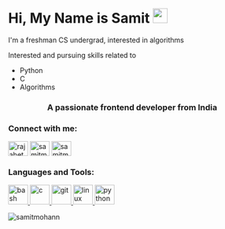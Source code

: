 # Hi, My Name is Samit <img src="https://raw.githubusercontent.com/MartinHeinz/MartinHeinz/master/wave.gif" width="30px">




I'm a freshman CS undergrad, interested in algorithms 

Interested and pursuing skills related to
 - Python
 - C
 - Algorithms

<h3 align="center">A passionate frontend developer from India</h3>

<h3 align="left">Connect with me:</h3>
<p align="left">
<a href="https://twitter.com/rajabetaa" target="blank"><img align="center" alt="rajabetaa" height="30" width="40" /></a>
<a href="https://instagram.com/samitmohan" target="blank"><img align="center" src="https://cdn.jsdelivr.net/npm/simple-icons@3.0.1/icons/instagram.svg" alt="samitmohan" height="30" width="40" /></a>
<a href="https://www.youtube.com/c/samitmohan" target="blank"><img align="center" src="https://cdn.jsdelivr.net/npm/simple-icons@3.0.1/icons/youtube.svg" alt="samitmohan" height="30" width="40" /></a>
</p>

<h3 align="left">Languages and Tools:</h3>
<p align="left"> <a href="https://www.gnu.org/software/bash/" target="_blank"> <img src="https://www.vectorlogo.zone/logos/gnu_bash/gnu_bash-icon.svg" alt="bash" width="40" height="40"/> </a> <a href="https://www.cprogramming.com/" target="_blank"> <img src="https://devicons.github.io/devicon/devicon.git/icons/c/c-original.svg" alt="c" width="40" height="40"/> </a> <a href="https://git-scm.com/" target="_blank"> <img src="https://www.vectorlogo.zone/logos/git-scm/git-scm-icon.svg" alt="git" width="40" height="40"/> </a> <a href="https://www.linux.org/" target="_blank"> <img src="https://devicons.github.io/devicon/devicon.git/icons/linux/linux-original.svg" alt="linux" width="40" height="40"/> </a> <a href="https://www.python.org" target="_blank"> <img src="https://devicons.github.io/devicon/devicon.git/icons/python/python-original.svg" alt="python" width="40" height="40"/> </a> </p>

<p><img align="center" src="https://github-readme-stats.vercel.app/api/top-langs?username=samitmohann&show_icons=true&locale=en&layout=compact" alt="samitmohann" /></p>
